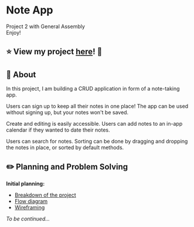 # Note App
Project 2 with General Assembly \
Enjoy!

## :star: View my project [here](https://note-app-tina.fly.dev/)! :eyes:

## :page_with_curl: About

In this project, I am building a CRUD application in form of a note-taking app.

Users can sign up to keep all their notes in one place! The app can be used without signing up, but your notes won't be saved.

Create and editing is easily accessible. Users can add notes to an in-app calendar if they wanted to date their notes.

Users can search for notes. Sorting can be done by dragging and dropping the notes in place, or sorted by default methods.

## :pencil2: Planning and Problem Solving
**Initial planning:**
- [Breakdown of the project](https://sugary-wish-5dd.notion.site/Breaking-down-the-project-dc6c2785df94427e9cfd4afccb449ad1) 
- [Flow diagram](./planning/flow_diagram.pdf)
- [Wireframing](./planning/wireframing.pdf)


*To be continued...*